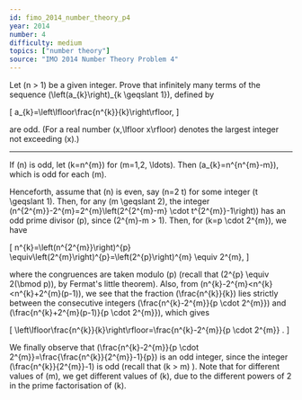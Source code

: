```yaml
---
id: fimo_2014_number_theory_p4
year: 2014
number: 4
difficulty: medium
topics: ["number theory"]
source: "IMO 2014 Number Theory Problem 4"
---
```


Let \(n > 1\) be a given integer. Prove that infinitely many terms of the sequence \(\left(a_{k}\right)_{k \geqslant 1}\), defined by

\[
a_{k}=\left\lfloor\frac{n^{k}}{k}\right\rfloor,
\]

are odd. (For a real number \(x,\lfloor x\rfloor\) denotes the largest integer not exceeding \(x\).)

---
If \(n\) is odd, let \(k=n^{m}\) for \(m=1,2, \ldots\). Then \(a_{k}=n^{n^{m}-m}\), which is odd for each \(m\).

Henceforth, assume that \(n\) is even, say \(n=2 t\) for some integer \(t \geqslant 1\). Then, for any \(m \geqslant 2\), the integer \(n^{2^{m}}-2^{m}=2^{m}\left(2^{2^{m}-m} \cdot t^{2^{m}}-1\right)\) has an odd prime divisor \(p\), since \(2^{m}-m > 1\). Then, for \(k=p \cdot 2^{m}\), we have

\[
n^{k}=\left(n^{2^{m}}\right)^{p} \equiv\left(2^{m}\right)^{p}=\left(2^{p}\right)^{m} \equiv 2^{m},
\]

where the congruences are taken modulo \(p\) (recall that \(2^{p} \equiv 2(\bmod p)\), by Fermat's little theorem). Also, from \(n^{k}-2^{m}<n^{k}<n^{k}+2^{m}(p-1)\), we see that the fraction \(\frac{n^{k}}{k}\) lies strictly between the consecutive integers \(\frac{n^{k}-2^{m}}{p \cdot 2^{m}}\) and \(\frac{n^{k}+2^{m}(p-1)}{p \cdot 2^{m}}\), which gives

\[
\left\lfloor\frac{n^{k}}{k}\right\rfloor=\frac{n^{k}-2^{m}}{p \cdot 2^{m}} .
\]

We finally observe that \(\frac{n^{k}-2^{m}}{p \cdot 2^{m}}=\frac{\frac{n^{k}}{2^{m}}-1}{p}\) is an odd integer, since the integer \(\frac{n^{k}}{2^{m}}-1\) is odd (recall that \(k > m\) ). Note that for different values of \(m\), we get different values of \(k\), due to the different powers of 2 in the prime factorisation of \(k\).
